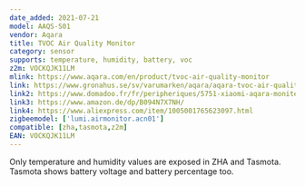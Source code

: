```yaml
---
date_added: 2021-07-21
model: AAQS-S01
vendor: Aqara
title: TVOC Air Quality Monitor
category: sensor
supports: temperature, humidity, battery, voc
z2m: VOCKQJK11LM
mlink: https://www.aqara.com/en/product/tvoc-air-quality-monitor
link: https://www.gronahus.se/sv/varumarken/aqara/aqara-tvoc-air-quality-monitor.html
link2: https://www.domadoo.fr/fr/peripheriques/5751-xiaomi-aqara-moniteur-de-qualite-d-air-zigbee-30-temp-hum-covt-6970504214644.html
link3: https://www.amazon.de/dp/B094N7X7NH/
link4: https://www.aliexpress.com/item/1005001765623097.html
zigbeemodel: ['lumi.airmonitor.acn01']
compatible: [zha,tasmota,z2m]
EAN: VOCKQJK11LM
---
```

Only temperature and humidity values are exposed in ZHA and Tasmota. Tasmota shows battery voltage and battery percentage too.
